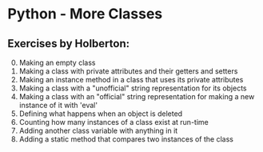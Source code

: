 # Python - More Classes
## Exercises by Holberton:
0. Making an empty class
1. Making a class with private attributes and their getters and setters
2. Making an instance method in a class that uses its private attributes
3. Making a class with a "unofficial" string representation for its objects
4. Making a class with an "official" string representation for making a new instance of it with 'eval'
5. Defining what happens when an object is deleted
6. Counting how many instances of a class exist at run-time
7. Adding another class variable with anything in it
8. Adding a static method that compares two instances of the class
